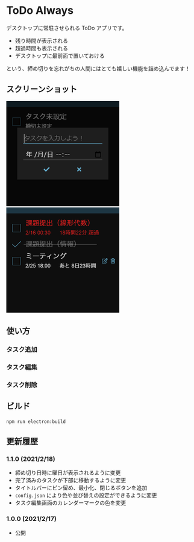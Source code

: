 # ToDo Always

デスクトップに常駐させられる ToDo アプリです。

- 残り時間が表示される
- 超過時間も表示される
- デスクトップに最前面で置いておける

という、締め切りを忘れがちの人間にはとても嬉しい機能を詰め込んでます！

## スクリーンショット

![スクリーンショット](screenshot/1.png)
![スクリーンショット](screenshot/2.png)

## 使い方

### タスク追加

### タスク編集

### タスク削除

## ビルド

`npm run electron:build`

## 更新履歴

### 1.1.0 (2021/2/18)

- 締め切り日時に曜日が表示されるように変更
- 完了済みのタスクが下部に移動するように変更
- タイトルバーにピン留め、最小化、閉じるボタンを追加
- `config.json` により色や並び替えの設定ができるように変更
- タスク編集画面のカレンダーマークの色を変更

### 1.0.0 (2021/2/17)

- 公開
